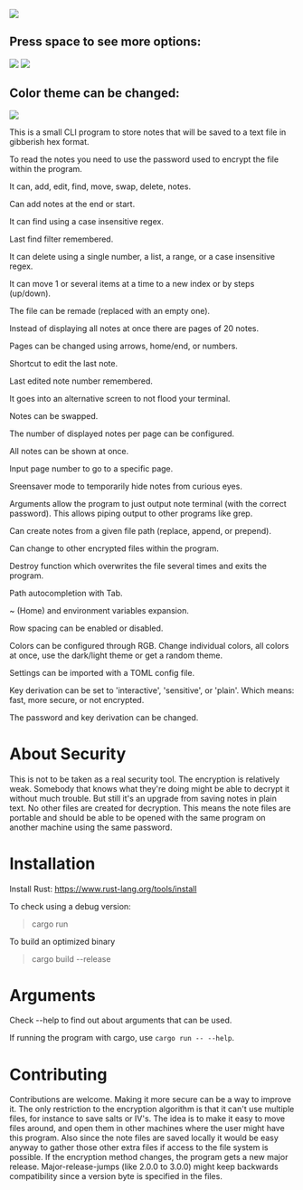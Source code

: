 ![](https://i.imgur.com/EpE9eBD.jpg)

## Press space to see more options:
![](https://i.imgur.com/0rpVpDX.jpg)
![](https://i.imgur.com/Z0BtMWw.jpg)

## Color theme can be changed:
![](https://i.imgur.com/8TZPHuT.jpg)

This is a small CLI program to store notes that will be saved to a text file in gibberish hex format.

To read the notes you need to use the password used to encrypt the file within the program.

It can, add, edit, find, move, swap, delete, notes.

Can add notes at the end or start.

It can find using a case insensitive regex.

Last find filter remembered.

It can delete using a single number, a list, a range, or a case insensitive regex.

It can move 1 or several items at a time to a new index or by steps (up/down).

The file can be remade (replaced with an empty one).

Instead of displaying all notes at once there are pages of 20 notes.

Pages can be changed using arrows, home/end, or numbers.

Shortcut to edit the last note.

Last edited note number remembered.

It goes into an alternative screen to not flood your terminal.

Notes can be swapped.

The number of displayed notes per page can be configured.

All notes can be shown at once.

Input page number to go to a specific page.

Sreensaver mode to temporarily hide notes from curious eyes.

Arguments allow the program to just output note terminal (with the correct password).
This allows piping output to other programs like grep.

Can create notes from a given file path (replace, append, or prepend).

Can change to other encrypted files within the program.

Destroy function which overwrites the file several times and exits the program.

Path autocompletion with Tab. 

~ (Home) and environment variables expansion.

Row spacing can be enabled or disabled.

Colors can be configured through RGB. Change individual colors,
all colors at once, use the dark/light theme or get a random theme.

Settings can be imported with a TOML config file.

Key derivation can be set to 'interactive', 'sensitive', or 'plain'.
Which means: fast, more secure, or not encrypted.

The password and key derivation can be changed.

# About Security

This is not to be taken as a real security tool. The encryption is relatively weak.
Somebody that knows what they're doing might be able to decrypt it without much trouble.
But still it's an upgrade from saving notes in plain text.
No other files are created for decryption. This means the note files are portable and 
should be able to be opened with the same program on another machine using the same password.

# Installation

Install Rust: https://www.rust-lang.org/tools/install

To check using a debug version:
>cargo run

To build an optimized binary
>cargo build --release

# Arguments

Check --help to find out about arguments that can be used.

If running the program with cargo, use `cargo run -- --help`.

# Contributing

Contributions are welcome. Making it more secure can be a way to improve it.
The only restriction to the encryption algorithm is that it can't use multiple files,
for instance to save salts or IV's. The idea is to make it easy to move files around,
and open them in other machines where the user might have this program. Also since the 
note files are saved locally it would be easy anyway to gather those other extra files
if access to the file system is possible.
If the encryption method changes, the program gets a new major release.
Major-release-jumps (like 2.0.0 to 3.0.0) might keep backwards compatibility 
since a version byte is specified in the files.